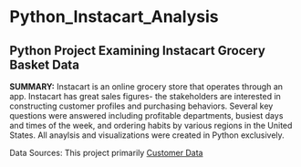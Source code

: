 # Python_Instacart_Analysis

## Python Project Examining Instacart Grocery Basket Data

**SUMMARY:** Instacart is an online grocery store that operates through an app. Instacart has great sales figures- the stakeholders are interested in constructing customer profiles and purchasing behaviors. Several key questions were answered including profitable departments, busiest days and times of the week, and ordering habits by various regions in the United States. All anaylsis and visualizations were created in Python exclusively.


Data Sources: This project primarily [Customer Data](https://s3.amazonaws.com/coach-courses-us/public/courses/data-immersion/A4/A4_Data_Assets/customers.zip)
